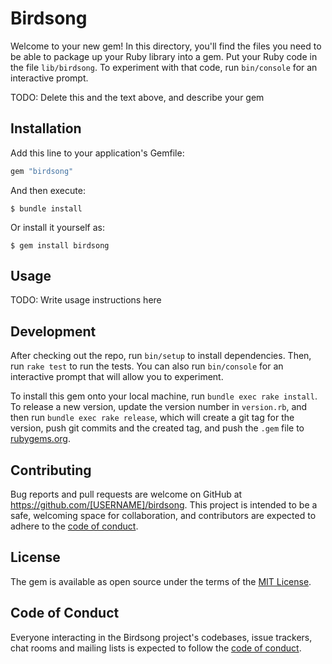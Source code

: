# Birdsong

Welcome to your new gem! In this directory, you'll find the files you need to be able to package up your Ruby library into a gem. Put your Ruby code in the file `lib/birdsong`. To experiment with that code, run `bin/console` for an interactive prompt.

TODO: Delete this and the text above, and describe your gem

## Installation

Add this line to your application's Gemfile:

```ruby
gem "birdsong"
```

And then execute:

    $ bundle install

Or install it yourself as:

    $ gem install birdsong

## Usage

TODO: Write usage instructions here

## Development

After checking out the repo, run `bin/setup` to install dependencies. Then, run `rake test` to run the tests. You can also run `bin/console` for an interactive prompt that will allow you to experiment.

To install this gem onto your local machine, run `bundle exec rake install`. To release a new version, update the version number in `version.rb`, and then run `bundle exec rake release`, which will create a git tag for the version, push git commits and the created tag, and push the `.gem` file to [rubygems.org](https://rubygems.org).

## Contributing

Bug reports and pull requests are welcome on GitHub at https://github.com/[USERNAME]/birdsong. This project is intended to be a safe, welcoming space for collaboration, and contributors are expected to adhere to the [code of conduct](https://github.com/[USERNAME]/birdsong/blob/master/CODE_OF_CONDUCT.md).

## License

The gem is available as open source under the terms of the [MIT License](https://opensource.org/licenses/MIT).

## Code of Conduct

Everyone interacting in the Birdsong project's codebases, issue trackers, chat rooms and mailing lists is expected to follow the [code of conduct](https://github.com/[USERNAME]/birdsong/blob/master/CODE_OF_CONDUCT.md).
